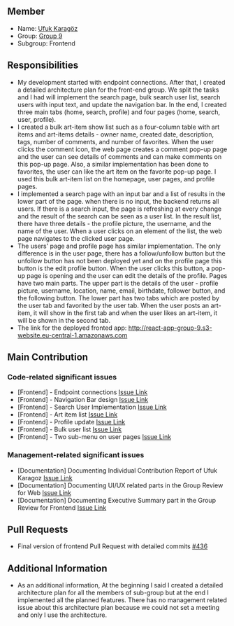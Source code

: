 ## Member
* Name: [Ufuk Karagöz](https://github.com/bounswe/bounswe2022group9/wiki/Ufuk-Karagoz)
* Group: [Group 9](https://github.com/bounswe/bounswe2022group9)
* Subgroup: Frontend

## Responsibilities
* My development started with endpoint connections. After that, I created a detailed architecture plan for the front-end group. We split the tasks and I had will implement the search page, bulk search user list, search users with input text, and update the navigation bar. In the end, I created three main tabs (home, search, profile) and four pages (home, search, user, profile).
* I created a bulk art-item show list such as a four-column table with art items and art-items details - owner name, created date, description, tags, number of comments, and number of favorites. When the user clicks the comment icon, the web page creates a comment pop-up page and the user can see details of comments and can make comments on this pop-up page. Also, a similar implementation has been done to favorites, the user can like the art item on the favorite pop-up page. I used this bulk art-item list on the homepage, user pages, and profile pages.
* I implemented a search page with an input bar and a list of results in the lower part of the page. when there is no input, the backend returns all users. If there is a search input, the page is refreshing at every change and the result of the search can be seen as a user list. In the result list, there have three details - the profile picture, the username, and the name of the user. When a user clicks on an element of the list, the web page navigates to the clicked user page.
* The users' page and profile page has similar implementation. The only difference is in the user page, there has a follow/unfollow button but the unfollow button has not been deployed yet and on the profile page this button is the edit profile button. When the user clicks this button, a pop-up page is opening and the user can edit the details of the profile. Pages have two main parts. The upper part is the details of the user - profile picture, username, location, name, email, birthdate, follower button, and the following button. The lower part has two tabs which are posted by the user tab and favorited by the user tab. When the user posts an art-item, it will show in the first tab and when the user likes an art-item, it will be shown in the second tab.
* The link for the deployed fronted app: http://react-app-group-9.s3-website.eu-central-1.amazonaws.com

## Main Contribution
### Code-related significant issues
* [Frontend] - Endpoint connections [Issue Link](https://github.com/bounswe/bounswe2022group9/issues/423)
* [Frontend] - Navigation Bar design [Issue Link](https://github.com/bounswe/bounswe2022group9/issues/424)
* [Frontend] - Search User Implementation [Issue Link](https://github.com/bounswe/bounswe2022group9/issues/425)
* [Frontend] - Art item list [Issue Link](https://github.com/bounswe/bounswe2022group9/issues/427)
* [Frontend] - Profile update [Issue Link](https://github.com/bounswe/bounswe2022group9/issues/428)
* [Frontend] - Bulk user list [Issue Link](https://github.com/bounswe/bounswe2022group9/issues/434)
* [Frontend] - Two sub-menu on user pages [Issue Link](https://github.com/bounswe/bounswe2022group9/issues/435)

### Management-related significant issues 
* [Documentation] Documenting Individual Contribution Report of Ufuk Karagoz [Issue Link](https://github.com/bounswe/bounswe2022group9/issues/450)
* [Documentation] Documenting UI/UX related parts in the Group Review for Web [Issue Link](https://github.com/bounswe/bounswe2022group9/issues/455)
* [Documentation] Documenting Executive Summary part in the Group Review for Frontend [Issue Link](https://github.com/bounswe/bounswe2022group9/issues/459)

## Pull Requests
* Final version of  frontend Pull Request with detailed commits [#436](https://github.com/bounswe/bounswe2022group9/pull/436)

## Additional Information
* As an additional information, At the beginning I said I created a detailed architecture plan for all the members of sub-group but at the end I implemented all the planned features. There has no management related issue about this architecture plan because we could not set a meeting and only I use the architecture.

